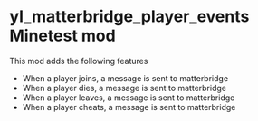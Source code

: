 # yl_matterbridge_player_events Minetest mod

This mod adds the following features

  * When a player joins, a message is sent to matterbridge
  * When a player dies, a message is sent to matterbridge
  * When a player leaves, a message is sent to matterbridge
  * When a player cheats, a message is sent to matterbridge

